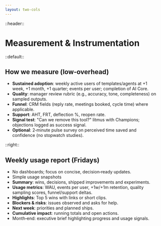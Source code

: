 ```yaml
---
layout: two-cols
---
```


::header::
# Measurement & Instrumentation

::default::

## How we measure (low‑overhead)

- **Sustained adoption**: weekly active users of templates/agents at +1 week, +1 month, +1 quarter; events per user; completion of AI Core.
- **Quality**: manager review rubric (e.g., accuracy, tone, completeness) on sampled outputs.
- **Funnel**: CRM fields (reply rate, meetings booked, cycle time) where applicable.
- **Support**: AHT, FRT, deflection %, reopen rate.
- **Signal test**: "Can we remove this tool?" litmus with Champions; objections logged as success signal.
- **Optional**: 2‑minute pulse survey on perceived time saved and confidence (no stopwatch studies).

::right::

## Weekly usage report (Fridays)

- No dashboards; focus on concise, decision‑ready updates.
- Simple usage snapshots
- **Summary**: wins, decisions, shipped improvements and experiments.
- **Usage metrics**: WAU, events per user, +1w/+1m retention, quality sampling scores, funnel/support deltas.
- **Highlights**: Top 5 wins with links or short clips.
- **Blockers & risks**: issues observed and asks for help.
- **Next week**: priorities and planned ships.
- **Cumulative impact**: running totals and open actions.
- Month‑end: executive brief highlighting progress and usage signals.
